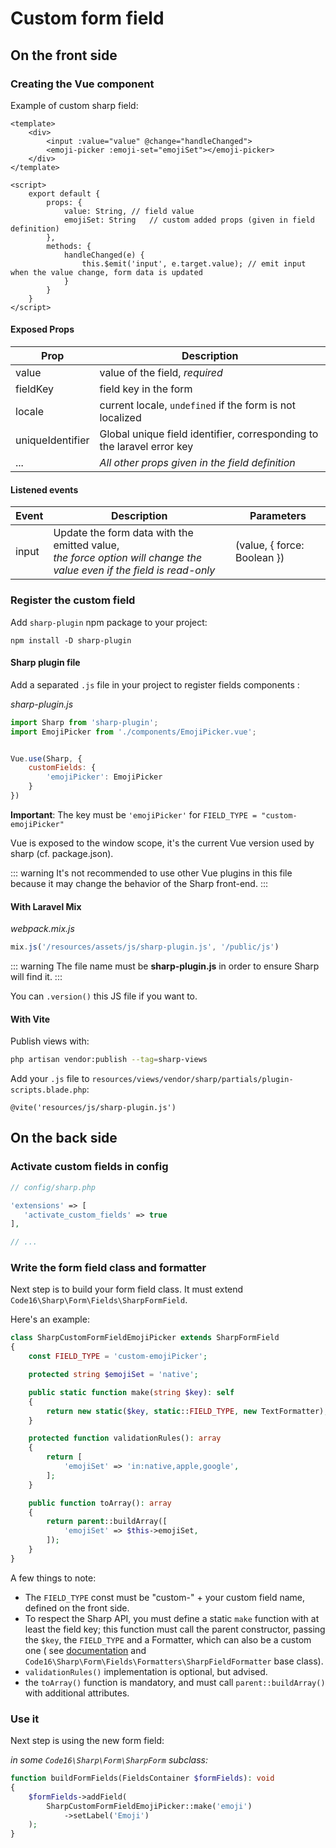 # Custom form field

## On the front side

### Creating the Vue component

Example of custom sharp field:

```vue
<template>
    <div>
        <input :value="value" @change="handleChanged">
        <emoji-picker :emoji-set="emojiSet"></emoji-picker>
    </div>
</template>

<script>
    export default {
        props: {
            value: String, // field value
            emojiSet: String   // custom added props (given in field definition)
        },
        methods: {
            handleChanged(e) {
                this.$emit('input', e.target.value); // emit input when the value change, form data is updated
            }
        }
    }
</script>
```

#### Exposed Props

| Prop            | Description                                 |
|-----------------|---------------------------------------------|
| value           | value of the field, *required*                                            |
| fieldKey        | field key in the form                       |
| locale          | current locale, `undefined` if the form is not localized |
| uniqueIdentifier| Global unique field identifier, corresponding to the laravel error key |
| ...             | *All other props given in the field definition* |

#### Listened events

| Event           | Description                                 | Parameters |
|-----------------|---------------------------------------------|------------|
|input            | Update the form data with the emitted value, <br>*the force option will change the value even if the field is read-only* | (value, { force: Boolean }) |


### Register the custom field

Add `sharp-plugin` npm package to your project:

```
npm install -D sharp-plugin
```

#### Sharp plugin file

Add a separated `.js` file in your project to register fields components :

*sharp-plugin.js*

```js
import Sharp from 'sharp-plugin';
import EmojiPicker from './components/EmojiPicker.vue';


Vue.use(Sharp, {
    customFields: {
        'emojiPicker': EmojiPicker
    }
})
```
**Important**: The key must be `'emojiPicker'` for `FIELD_TYPE = "custom-emojiPicker"`

Vue is exposed to the window scope, it's the current Vue version used by sharp (cf. package.json).

::: warning
It's not recommended to use other Vue plugins in this file because it may change the behavior of the Sharp front-end.
:::

#### With Laravel Mix

*webpack.mix.js*

```js
mix.js('/resources/assets/js/sharp-plugin.js', '/public/js')
```

::: warning
The file name must be **sharp-plugin.js** in order to ensure Sharp will find it.
:::

You can `.version()` this JS file if you want to.

#### With Vite

Publish views with:
```bash
php artisan vendor:publish --tag=sharp-views
```

Add your `.js` file to `resources/views/vendor/sharp/partials/plugin-scripts.blade.php`:

```blade
@vite('resources/js/sharp-plugin.js')
```

## On the back side

### Activate custom fields in config

```php
// config/sharp.php

'extensions' => [
   'activate_custom_fields' => true
],

// ...
```


### Write the form field class and formatter

Next step is to build your form field class. It must extend `Code16\Sharp\Form\Fields\SharpFormField`.

Here's an example:

```php
class SharpCustomFormFieldEmojiPicker extends SharpFormField
{
    const FIELD_TYPE = 'custom-emojiPicker';

    protected string $emojiSet = 'native';

    public static function make(string $key): self
    {
        return new static($key, static::FIELD_TYPE, new TextFormatter);
    }

    protected function validationRules(): array
    {
        return [
            'emojiSet' => 'in:native,apple,google',
        ];
    }

    public function toArray(): array
    {
        return parent::buildArray([
            'emojiSet' => $this->emojiSet,
        ]);
    }
}
```

A few things to note:

- The `FIELD_TYPE` const must be "custom-" + your custom field name, defined on the front side.
- To respect the Sharp API, you must define a static `make` function with at least the field key; this function must
  call the parent constructor, passing the `$key`, the `FIELD_TYPE` and a Formatter, which can also be a custom one (
  see [documentation](building-form.md#formatters) and `Code16\Sharp\Form\Fields\Formatters\SharpFieldFormatter` base
  class).
- `validationRules()` implementation is optional, but advised.
- the `toArray()` function is mandatory, and must call `parent::buildArray()` with additional attributes.


### Use it

Next step is using the new form field:

*in some `Code16\Sharp\Form\SharpForm` subclass:*

```php
function buildFormFields(FieldsContainer $formFields): void
{
    $formFields->addField(
        SharpCustomFormFieldEmojiPicker::make('emoji')
            ->setLabel('Emoji')
    );
}
```

